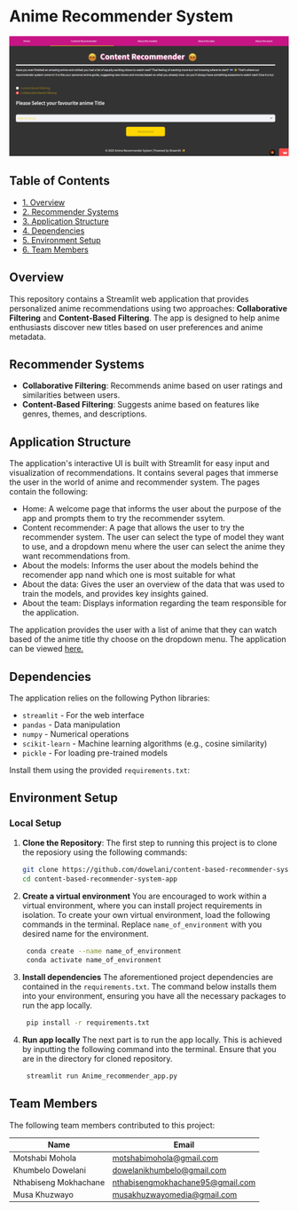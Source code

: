 # Anime Recommender System

![App Screenshot](https://raw.githubusercontent.com/dowelani/content-based-recommender-system-app/main/Images/Screenshot.jpg "Anime Recommender App")

## Table of Contents

- [1. Overview](#overview)
- [2. Recommender Systems](#recomm)
- [3. Application Structure](#appstruct)
- [4. Dependencies](#depen)
- [5. Environment Setup](#environment)
- [6. Team Members](#team-members)


## Overview
This repository contains a Streamlit web application that provides personalized anime recommendations using two approaches: **Collaborative Filtering** and **Content-Based Filtering**. The app is designed to help anime enthusiasts discover new titles based on user preferences and anime metadata.

## Recommender Systems
- **Collaborative Filtering**: Recommends anime based on user ratings and similarities between users.
- **Content-Based Filtering**: Suggests anime based on features like genres, themes, and descriptions.

## Application Structure
The application's interactive UI is built with Streamlit for easy input and visualization of recommendations. It contains several pages that immerse the user in the world of anime and recommender system. The pages contain the following:
* Home: A welcome page that informs the user about the purpose of the app and prompts them to try the recommender ssytem.
* Content recommender: A page that allows the user to try the recommender system. The user can select the type of model they want to use, and a dropdown menu where the user can select the anime they want recommendations from.
* About the models: Informs the user about the models behind the recomender app nand which one is most suitable for what
* About the data: Gives the user an overview of the data that was used to train the models, and provides key insights gained.
* About the team: Displays information regarding the team responsible for the application.

The application provides the user with a list of anime that they can watch based of the anime title thy choose on the dropdown menu. The application can be viewed [here.](https://content-based-recommender-system-app-gqh647vhctwvakqfzbiugn.streamlit.app/)

## Dependencies
The application relies on the following Python libraries:
- `streamlit` - For the web interface
- `pandas` - Data manipulation
- `numpy` - Numerical operations
- `scikit-learn` - Machine learning algorithms (e.g., cosine similarity)
- `pickle` - For loading pre-trained models

Install them using the provided `requirements.txt`:

## Environment Setup
### Local Setup
1. **Clone the Repository**:
   The first step to running this project is to clone the reposiory using the following commands:
   ```bash
   git clone https://github.com/dowelani/content-based-recommender-system-app.git
   cd content-based-recommender-system-app
    ```
2. **Create a virtual environment**
   You are encouraged to work within  a virtual environment, where you can install project requirements in isolation. To create your own virtual environment, load the following commands in the terminal. Replace `name_of_environment` with you desired name for the environment.
   ```bash
    conda create --name name_of_environment 
    conda activate name_of_environment
    ```
3. **Install dependencies**
   The aforementioned project dependencies are contained in the `requirements.txt`. The command below installs them into your environment, ensuring you have all the necessary packages to run the app locally.
   ```bash
    pip install -r requirements.txt
    ```
4. **Run app locally**
   The next part is to run the app locally. This is achieved by inputting the following command into the terminal. Ensure that you are in the directory for  cloned repository.
   
   ```bash
    streamlit run Anime_recommender_app.py
    ```

## Team Members
The following team members contributed to this project:

| Name                  | Email                                                                        |
| --------------------- | ---------------------------------------------------------------------------- |
| Motshabi Mohola       | [motshabimohola@gmail.com](mailto\:motshabimohola@gmail.com)                 |
| Khumbelo Dowelani     | [dowelanikhumbelo@gmail.com](mailto\:dowelanikhumbelo@gmail.com)             |
| Nthabiseng Mokhachane | [nthabisengmokhachane95@gmail.com](mailto\:nthabisengmokhachane95@gmail.com) |
| Musa Khuzwayo         | [musakhuzwayomedia@gmail.com](mailto\:musakhuzwayomedia@gmail.com)           |
